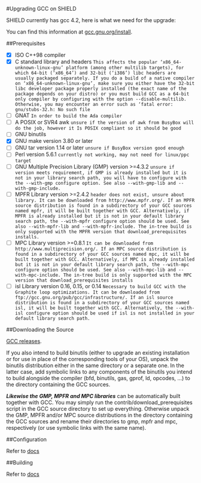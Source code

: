 #Upgrading GCC on SHIELD

SHIELD currently has gcc 4.2, here is what we need for the upgrade:

You can find this information at [gcc.gnu.org/install](https://gcc.gnu.org/install/).

##Prerequisites
  - [x] ISO C++98 compiler 
  - [x] C standard library and headers 
```This affects the popular ‘x86_64-unknown-linux-gnu’ platform (among other multilib targets), for which 64-bit (‘x86_64’) and 32-bit (‘i386’) libc headers are usually packaged separately. If you do a build of a native compiler on ‘x86_64-unknown-linux-gnu’, make sure you either have the 32-bit libc developer package properly installed (the exact name of the package depends on your distro) or you must build GCC as a 64-bit only compiler by configuring with the option --disable-multilib. Otherwise, you may encounter an error such as ‘fatal error: gnu/stubs-32.h: No such file```
  - [ ] GNAT ```In order to build the Ada compiler```
  - [ ] A POSIX or SVR4 awk ```unsure if the version of awk from BusyBox will do the job, however it Is POSIX compliant so it should be good```
  - [ ] GNU binutils
  - [x] GNU make version 3.80 or later
  - [ ] GNU tar version 1.14 or later ```unsure if BusyBox version good enough```
  - [ ] Perl version 5.6.1 ```currently not working, may not need for linux/ppc target```
  - [ ] GNU Multiple Precision Library (GMP) version >=4.3.2 ```unsure if version meets requirement, if GMP is already installed but it is not in your library search path, you will have to configure with the --with-gmp configure option. See also --with-gmp-lib and --with-gmp-include.```
  - [ ] MPFR Library version >=2.4.2 ```header does not exist, unsure about library. It can be downloaded from http://www.mpfr.org/. If an MPFR source distribution is found in a subdirectory of your GCC sources named mpfr, it will be built together with GCC. Alternatively, if MPFR is already installed but it is not in your default library search path, the --with-mpfr configure option should be used. See also --with-mpfr-lib and --with-mpfr-include. The in-tree build is only supported with the MPFR version that download_prerequisites installs.``` 
  - [ ] MPC Library version >=0.8.1 ```It can be downloaded from http://www.multiprecision.org/. If an MPC source distribution is found in a subdirectory of your GCC sources named mpc, it will be built together with GCC. Alternatively, if MPC is already installed but it is not in your default library search path, the --with-mpc configure option should be used. See also --with-mpc-lib and --with-mpc-include. The in-tree build is only supported with the MPC version that download_prerequisites installs```
  - [ ] isl Library version 0.16, 0.15, or 0.14 ```Necessary to build GCC with the Graphite loop optimizations. It can be downloaded from ftp://gcc.gnu.org/pub/gcc/infrastructure/. If an isl source distribution is found in a subdirectory of your GCC sources named isl, it will be built together with GCC. Alternatively, the --with-isl configure option should be used if isl is not installed in your default library search path.```

##Downloading the Source

[GCC releases](https://gcc.gnu.org/releases.html).  

If you also intend to build binutils (either to upgrade an existing installation or for use in place of the corresponding tools of your OS), unpack the binutils distribution either in the same directory or a separate one. In the latter case, add symbolic links to any components of the binutils you intend to build alongside the compiler (bfd, binutils, gas, gprof, ld, opcodes, ...) to the directory containing the GCC sources.

***Likewise the GMP, MPFR and MPC libraries*** can be automatically built together with GCC. You may simply run the contrib/download_prerequisites script in the GCC source directory to set up everything. Otherwise unpack the GMP, MPFR and/or MPC source distributions in the directory containing the GCC sources and rename their directories to gmp, mpfr and mpc, respectively (or use symbolic links with the same name).

##Configuration

Refer to [docs](https://gcc.gnu.org/install/configure.html)

##Building

Refer to [docs](https://gcc.gnu.org/install/build.html)
